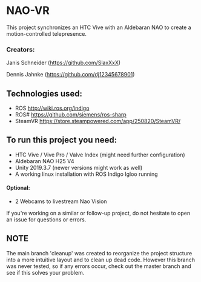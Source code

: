 # NAO-VR
This project synchronizes an HTC Vive with an Aldebaran NAO to create a motion-controlled telepresence.

### Creators:
Janis Schneider (https://github.com/SlaxXxX)

Dennis Jahnke (https://github.com/dj12345678901)

## Technologies used:
 - ROS http://wiki.ros.org/indigo
 - ROS# https://github.com/siemens/ros-sharp
 - SteamVR https://store.steampowered.com/app/250820/SteamVR/

## To run this project you need:
 - HTC Vive / Vive Pro / Valve Index (might need further configuration)
 - Aldebaran NAO H25 V4
 - Unity 2019.3.7 (newer versions might work as well)
 - A working linux installation with ROS Indigo Igloo running
#### Optional:
 - 2 Webcams to livestream Nao Vision
 
If you're working on a similar or follow-up project, do not hesitate to open an issue for questions or errors.

## NOTE
The main branch 'cleanup' was created to reorganize the project structure into a more intuitive layout and to clean up dead code.
However this branch was never tested, so if any errors occur, check out the master branch and see if this solves your problem.
